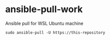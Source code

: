# ansible-pull-work
Ansible pull for WSL Ubuntu machine

```
sudo ansible-pull -U https://this-repository
```
